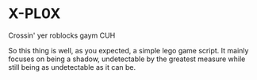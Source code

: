 # X-PL0X
Crossin' yer roblocks gaym CUH



So this thing is well, as you expected, a simple lego game script. It mainly focuses on being a shadow, undetectable by the greatest measure while still being as undetectable as it can be.
